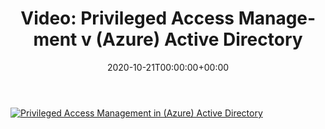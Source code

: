 ﻿---
ref: video-privileged-access-management-azure-active-directory
title: 'Video: Privileged Access Management v&nbsp;(Azure) Active Directory'
date: '2020-10-21T00:00:00+00:00'
layout: post
permalink: /sk/video-privileged-access-management-azure-active-directory/
image: https://wug.cz/online/akce/GetFile.ashx?PhotoID=3242&ThumbnailSizeName=detail
lang: sk
tags:
    - 'Active Directory'
    - 'Azure Active Directory'
    - Prednášky
    - Security
    - Video
    - WUG
---

[![Privileged Access Management in&nbsp;(Azure) Active Directory](https://wug.cz/online/akce/GetFile.ashx?PhotoID=3242&ThumbnailSizeName=detail)](https://wug.cz/zaznamy/651-WUG-Days-2020-Privileged-Access-Management-in-Azure-Active-Directory)

